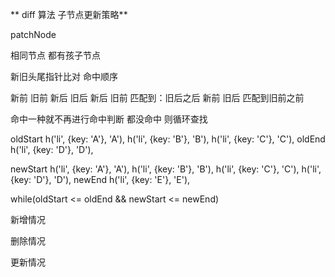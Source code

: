 ** diff 算法 子节点更新策略**

patchNode

相同节点 都有孩子节点

新旧头尾指针比对
命中顺序

新前 旧前
新后 旧后
新后 旧前 匹配到：旧后之后
新前 旧后 匹配到旧前之前

命中一种就不再进行命中判断
都没命中 则循环查找

oldStart  h('li', {key: 'A'}, 'A'),
          h('li', {key: 'B'}, 'B'),
          h('li', {key: 'C'}, 'C'),
oldEnd    h('li', {key: 'D'}, 'D'),

newStart  h('li', {key: 'A'}, 'A'),
          h('li', {key: 'B'}, 'B'),
          h('li', {key: 'C'}, 'C'),
          h('li', {key: 'D'}, 'D'),
newEnd    h('li', {key: 'E'}, 'E'),

while(oldStart <= oldEnd && newStart <= newEnd)

新增情况

删除情况

更新情况